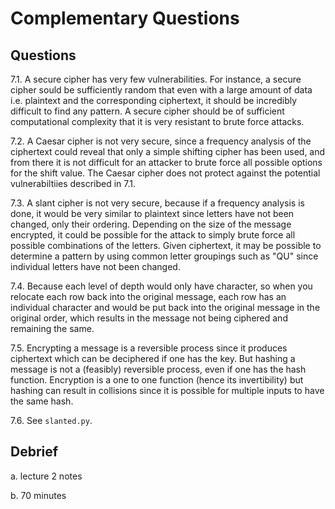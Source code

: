 # Complementary Questions

## Questions

7.1. A secure cipher has very few vulnerabilities. For instance, a secure cipher sould be sufficiently random
that even with a large amount of data i.e. plaintext and the corresponding ciphertext, it should be incredibly difficult to find
any pattern. A secure cipher should be of sufficient computational complexity that it is very resistant to brute
force attacks.

7.2. A Caesar cipher is not very secure, since a frequency analysis of the ciphertext could reveal that only a simple
shifting cipher has been used, and from there it is not difficult for an attacker to brute force all possible options for the
shift value. The Caesar cipher does not protect against the potential vulnerabiltiies described in 7.1.

7.3. A slant cipher is not very secure, because if a frequency analysis is done, it would be very similar to plaintext since letters have
not been changed, only their ordering. Depending on the size of the message encrypted, it could be possible for the attack to simply
brute force all possible combinations of the letters. Given ciphertext, it may be possible to determine a pattern by using common letter groupings
such as "QU" since individual letters have not been changed.

7.4. Because each level of depth would only have character, so when you relocate each row back into the original message,
each row has an individual character and would be put back into the original message in the original order, which results in
the message not being ciphered and remaining the same.

7.5. Encrypting a message is a reversible process since it produces ciphertext which can be deciphered if one has the key. But hashing a message
is not a (feasibly) reversible process, even if one has the hash function. Encryption is a one to one function (hence its invertibility) but hashing
can result in collisions since it is possible for multiple inputs to have the same hash.

7.6. See `slanted.py`.

## Debrief

a. lecture 2 notes

b. 70 minutes
